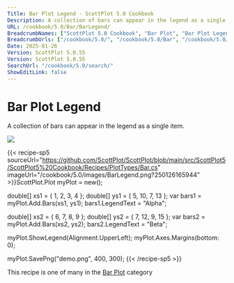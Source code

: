 ```yaml
---
Title: Bar Plot Legend - ScottPlot 5.0 Cookbook
Description: A collection of bars can appear in the legend as a single item.
URL: /cookbook/5.0/Bar/BarLegend/
BreadcrumbNames: ["ScottPlot 5.0 Cookbook", "Bar Plot", "Bar Plot Legend"]
BreadcrumbUrls: ["/cookbook/5.0/", "/cookbook/5.0/Bar", "/cookbook/5.0/Bar/BarLegend"]
Date: 2025-01-26
Version: ScottPlot 5.0.55
Version: ScottPlot 5.0.55
SearchUrl: "/cookbook/5.0/search/"
ShowEditLink: false
---
```



<div class='d-flex align-items-center mt-5'>
<h1 class='me-2 text-dark my-0 border-0'>Bar Plot Legend</h1>
</div>

A collection of bars can appear in the legend as a single item.

[![](/cookbook/5.0/images/BarLegend.png?250126165944)](/cookbook/5.0/images/BarLegend.png?250126165944)

{{< recipe-sp5 sourceUrl="https://github.com/ScottPlot/ScottPlot/blob/main/src/ScottPlot5/ScottPlot5%20Cookbook/Recipes/PlotTypes/Bar.cs" imageUrl="/cookbook/5.0/images/BarLegend.png?250126165944" >}}ScottPlot.Plot myPlot = new();

double[] xs1 = { 1, 2, 3, 4 };
double[] ys1 = { 5, 10, 7, 13 };
var bars1 = myPlot.Add.Bars(xs1, ys1);
bars1.LegendText = "Alpha";

double[] xs2 = { 6, 7, 8, 9 };
double[] ys2 = { 7, 12, 9, 15 };
var bars2 = myPlot.Add.Bars(xs2, ys2);
bars2.LegendText = "Beta";

myPlot.ShowLegend(Alignment.UpperLeft);
myPlot.Axes.Margins(bottom: 0);

myPlot.SavePng("demo.png", 400, 300);
{{< /recipe-sp5 >}}

<div class='my-5 text-center'>This recipe is one of many in the <a href='/cookbook/5.0/Bar'>Bar Plot</a> category</div>


